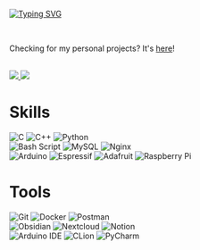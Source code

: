 [![Typing SVG](https://readme-typing-svg.demolab.com?font=Inter&size=32&pause=1000&color=7289DA&vCenter=true&width=435&lines=Howdy+%F0%9F%91%8B)](https://git.io/typing-svg)

<br />

Checking for my personal projects? It's [here](https://codeberg.org/milimarg)!

<br />

<div>
  <a href="https://github.com/DenverCoder1/github-readme-streak-stats">
    <img src="https://github-readme-streak-stats.herokuapp.com/?user=milimarg&theme=blue-green">
  </a>
  <a href="https://github.com/florentguittre?tab=repositorie">
    <img src="https://github-readme-stats-git-masterrstaa-rickstaa.vercel.app/api/top-langs/?username=milimarg&theme=blue-green&layout=compact&langs_count=6">
  </a>
</div>

# Skills

![C](https://img.shields.io/badge/C-00599C?style=for-the-badge&logo=c&logoColor=white)
![C++](https://img.shields.io/badge/C++-00599C?style=for-the-badge&labelColor=01427d&logoColor=6295cb&logo=cplusplus)
![Python](https://img.shields.io/badge/Python-3776AB?style=for-the-badge&logo=python&logoColor=white)
<br>
![Bash Script](https://img.shields.io/badge/Bash_Script-121011?style=for-the-badge&logo=gnu-bash&logoColor=white)
![MySQL](https://img.shields.io/badge/MySQL-00000F?style=for-the-badge&logo=mysql&logoColor=white)
![Nginx](https://img.shields.io/badge/nginx-%23009639.svg?style=for-the-badge&logo=nginx&logoColor=white)
<br>
![Arduino](https://img.shields.io/badge/Arduino-00979D?style=for-the-badge&logo=Arduino&logoColor=white)
![Espressif](https://img.shields.io/badge/espressif-E7352C?style=for-the-badge&logo=espressif&logoColor=white)
![Adafruit](https://img.shields.io/badge/adafruit-000000?style=for-the-badge&logo=adafruit&logoColor=white)
![Raspberry Pi](https://img.shields.io/badge/Raspberry%20Pi-A22846?style=for-the-badge&logo=Raspberry%20Pi&logoColor=white)

# Tools

![Git](https://img.shields.io/badge/Git-F05032?style=for-the-badge&labelColor=F05032&logoColor=ffffff&logo=git)
![Docker](https://img.shields.io/badge/Docker-2496ED?style=for-the-badge&labelColor=369cee&logoColor=ffffff&logo=docker)
![Postman](https://img.shields.io/badge/Postman-FF6C37?style=for-the-badge&logo=postman&logoColor=white)
<br>
![Obsidian](https://img.shields.io/badge/Obsidian-483699?style=for-the-badge&logo=Obsidian&logoColor=white)
![Nextcloud](https://img.shields.io/badge/Nextcloud-0082C9?style=for-the-badge&logo=Nextcloud&logoColor=white)
![Notion](https://img.shields.io/badge/Notion-000000?style=for-the-badge&logo=notion&logoColor=white)
<br>
![Arduino IDE](https://img.shields.io/badge/Arduino_IDE-00979D?style=for-the-badge&logo=arduino&logoColor=white)
![CLion](https://img.shields.io/badge/CLion-000000?style=for-the-badge&logo=clion&logoColor=white)
![PyCharm](https://img.shields.io/badge/pycharm-143?style=for-the-badge&logo=pycharm&logoColor=black&color=black&labelColor=green)

